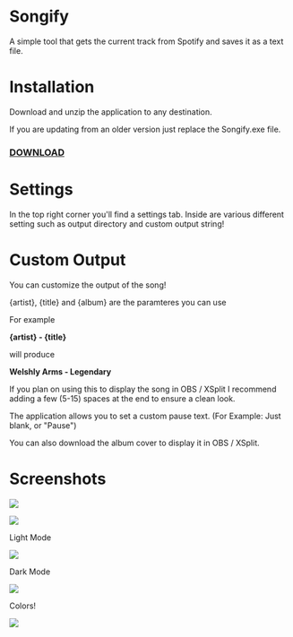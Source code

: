 # Songify
A simple tool that gets the current track from Spotify and saves it as a text file.

# Installation
Download and unzip the application to any destination.

If you are updating from an older version just replace the Songify.exe file.
### [DOWNLOAD](https://github.com/Inzaniity/Songify/releases)

# Settings
In the top right corner you'll find a settings tab.
Inside are various different setting such as output directory and custom output string!

# Custom Output
You can customize the output of the song! 

{artist}, {title} and {album} are the paramteres you can use

For example

**{artist} - {title}**

will produce

**Welshly Arms - Legendary**

If you plan on using this to display the song in OBS / XSplit I recommend adding a few (5-15) spaces at the end to ensure a clean look.

The application allows you to set a custom pause text. (For Example: Just blank, or "Pause")

You can also download the album cover to display it in OBS / XSplit.

# Screenshots 

![](https://i.imgur.com/b4Mc5hF.png)

![](https://i.imgur.com/19nEKYn.png)

Light Mode

![](https://i.imgur.com/mGZslVP.png)

Dark Mode

![](https://i.imgur.com/k1Fc2lh.png)

Colors!

![](https://i.imgur.com/yNBJMN1.gif)
